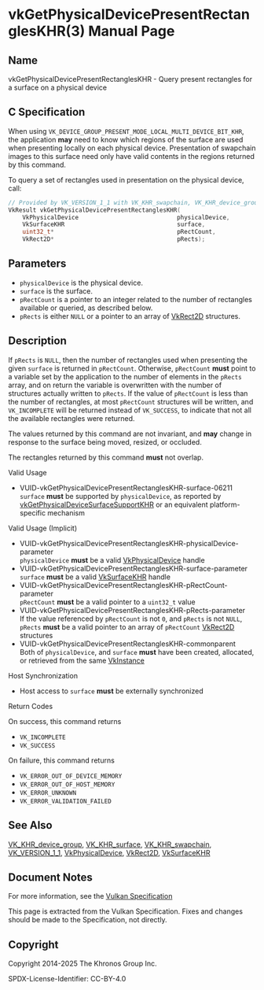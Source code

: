 # vkGetPhysicalDevicePresentRectanglesKHR(3) Manual Page

## Name

vkGetPhysicalDevicePresentRectanglesKHR - Query present rectangles for a surface on a physical device



## [](#_c_specification)C Specification

When using `VK_DEVICE_GROUP_PRESENT_MODE_LOCAL_MULTI_DEVICE_BIT_KHR`, the application **may** need to know which regions of the surface are used when presenting locally on each physical device. Presentation of swapchain images to this surface need only have valid contents in the regions returned by this command.

To query a set of rectangles used in presentation on the physical device, call:

```c++
// Provided by VK_VERSION_1_1 with VK_KHR_swapchain, VK_KHR_device_group with VK_KHR_surface
VkResult vkGetPhysicalDevicePresentRectanglesKHR(
    VkPhysicalDevice                            physicalDevice,
    VkSurfaceKHR                                surface,
    uint32_t*                                   pRectCount,
    VkRect2D*                                   pRects);
```

## [](#_parameters)Parameters

- `physicalDevice` is the physical device.
- `surface` is the surface.
- `pRectCount` is a pointer to an integer related to the number of rectangles available or queried, as described below.
- `pRects` is either `NULL` or a pointer to an array of [VkRect2D](https://registry.khronos.org/vulkan/specs/latest/man/html/VkRect2D.html) structures.

## [](#_description)Description

If `pRects` is `NULL`, then the number of rectangles used when presenting the given `surface` is returned in `pRectCount`. Otherwise, `pRectCount` **must** point to a variable set by the application to the number of elements in the `pRects` array, and on return the variable is overwritten with the number of structures actually written to `pRects`. If the value of `pRectCount` is less than the number of rectangles, at most `pRectCount` structures will be written, and `VK_INCOMPLETE` will be returned instead of `VK_SUCCESS`, to indicate that not all the available rectangles were returned.

The values returned by this command are not invariant, and **may** change in response to the surface being moved, resized, or occluded.

The rectangles returned by this command **must** not overlap.

Valid Usage

- [](#VUID-vkGetPhysicalDevicePresentRectanglesKHR-surface-06211)VUID-vkGetPhysicalDevicePresentRectanglesKHR-surface-06211  
  `surface` **must** be supported by `physicalDevice`, as reported by [vkGetPhysicalDeviceSurfaceSupportKHR](https://registry.khronos.org/vulkan/specs/latest/man/html/vkGetPhysicalDeviceSurfaceSupportKHR.html) or an equivalent platform-specific mechanism

Valid Usage (Implicit)

- [](#VUID-vkGetPhysicalDevicePresentRectanglesKHR-physicalDevice-parameter)VUID-vkGetPhysicalDevicePresentRectanglesKHR-physicalDevice-parameter  
  `physicalDevice` **must** be a valid [VkPhysicalDevice](https://registry.khronos.org/vulkan/specs/latest/man/html/VkPhysicalDevice.html) handle
- [](#VUID-vkGetPhysicalDevicePresentRectanglesKHR-surface-parameter)VUID-vkGetPhysicalDevicePresentRectanglesKHR-surface-parameter  
  `surface` **must** be a valid [VkSurfaceKHR](https://registry.khronos.org/vulkan/specs/latest/man/html/VkSurfaceKHR.html) handle
- [](#VUID-vkGetPhysicalDevicePresentRectanglesKHR-pRectCount-parameter)VUID-vkGetPhysicalDevicePresentRectanglesKHR-pRectCount-parameter  
  `pRectCount` **must** be a valid pointer to a `uint32_t` value
- [](#VUID-vkGetPhysicalDevicePresentRectanglesKHR-pRects-parameter)VUID-vkGetPhysicalDevicePresentRectanglesKHR-pRects-parameter  
  If the value referenced by `pRectCount` is not `0`, and `pRects` is not `NULL`, `pRects` **must** be a valid pointer to an array of `pRectCount` [VkRect2D](https://registry.khronos.org/vulkan/specs/latest/man/html/VkRect2D.html) structures
- [](#VUID-vkGetPhysicalDevicePresentRectanglesKHR-commonparent)VUID-vkGetPhysicalDevicePresentRectanglesKHR-commonparent  
  Both of `physicalDevice`, and `surface` **must** have been created, allocated, or retrieved from the same [VkInstance](https://registry.khronos.org/vulkan/specs/latest/man/html/VkInstance.html)

Host Synchronization

- Host access to `surface` **must** be externally synchronized

Return Codes

On success, this command returns

- `VK_INCOMPLETE`
- `VK_SUCCESS`

On failure, this command returns

- `VK_ERROR_OUT_OF_DEVICE_MEMORY`
- `VK_ERROR_OUT_OF_HOST_MEMORY`
- `VK_ERROR_UNKNOWN`
- `VK_ERROR_VALIDATION_FAILED`

## [](#_see_also)See Also

[VK\_KHR\_device\_group](https://registry.khronos.org/vulkan/specs/latest/man/html/VK_KHR_device_group.html), [VK\_KHR\_surface](https://registry.khronos.org/vulkan/specs/latest/man/html/VK_KHR_surface.html), [VK\_KHR\_swapchain](https://registry.khronos.org/vulkan/specs/latest/man/html/VK_KHR_swapchain.html), [VK\_VERSION\_1\_1](https://registry.khronos.org/vulkan/specs/latest/man/html/VK_VERSION_1_1.html), [VkPhysicalDevice](https://registry.khronos.org/vulkan/specs/latest/man/html/VkPhysicalDevice.html), [VkRect2D](https://registry.khronos.org/vulkan/specs/latest/man/html/VkRect2D.html), [VkSurfaceKHR](https://registry.khronos.org/vulkan/specs/latest/man/html/VkSurfaceKHR.html)

## [](#_document_notes)Document Notes

For more information, see the [Vulkan Specification](https://registry.khronos.org/vulkan/specs/latest/html/vkspec.html#vkGetPhysicalDevicePresentRectanglesKHR)

This page is extracted from the Vulkan Specification. Fixes and changes should be made to the Specification, not directly.

## [](#_copyright)Copyright

Copyright 2014-2025 The Khronos Group Inc.

SPDX-License-Identifier: CC-BY-4.0